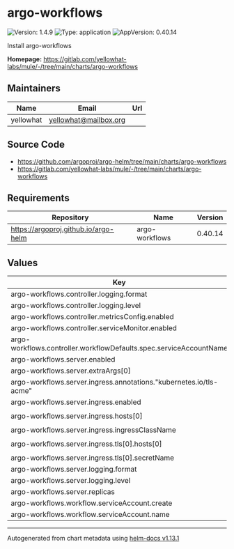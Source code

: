 # argo-workflows

<!-- markdownlint-capture -->
<!-- markdownlint-disable MD013 MD034 -->

![Version: 1.4.9](https://img.shields.io/badge/Version-1.4.9-informational?style=flat-square) ![Type: application](https://img.shields.io/badge/Type-application-informational?style=flat-square) ![AppVersion: 0.40.14](https://img.shields.io/badge/AppVersion-0.40.14-informational?style=flat-square)

<!-- markdownlint-enable MD013 MD034 -->
<!-- markdownlint-restore -->

Install argo-workflows

**Homepage:** <https://gitlab.com/yellowhat-labs/mule/-/tree/main/charts/argo-workflows>

## Maintainers

| Name      | Email                   | Url |
|-----------|-------------------------|-----|
| yellowhat | <yellowhat@mailbox.org> |     |

## Source Code

* <https://github.com/argoproj/argo-helm/tree/main/charts/argo-workflows>
* <https://gitlab.com/yellowhat-labs/mule/-/tree/main/charts/argo-workflows>

<!-- markdownlint-capture -->
<!-- markdownlint-disable MD013 MD034 -->

## Requirements

| Repository                           | Name           | Version |
|--------------------------------------|----------------|---------|
| https://argoproj.github.io/argo-helm | argo-workflows | 0.40.14 |

## Values

| Key                                                                | Type   | Default                       | Description |
|--------------------------------------------------------------------|--------|-------------------------------|-------------|
| argo-workflows.controller.logging.format                           | string | `"text"`                      |             |
| argo-workflows.controller.logging.level                            | string | `"warn"`                      |             |
| argo-workflows.controller.metricsConfig.enabled                    | bool   | `true`                        |             |
| argo-workflows.controller.serviceMonitor.enabled                   | bool   | `true`                        |             |
| argo-workflows.controller.workflowDefaults.spec.serviceAccountName | string | `"argo-workflow"`             |             |
| argo-workflows.server.enabled                                      | bool   | `true`                        |             |
| argo-workflows.server.extraArgs[0]                                 | string | `"--auth-mode=server"`        |             |
| argo-workflows.server.ingress.annotations."kubernetes.io/tls-acme" | string | `"true"`                      |             |
| argo-workflows.server.ingress.enabled                              | bool   | `true`                        |             |
| argo-workflows.server.ingress.hosts[0]                             | string | `"argo-workflows.mukka.haus"` |             |
| argo-workflows.server.ingress.ingressClassName                     | string | `"cilium"`                    |             |
| argo-workflows.server.ingress.tls[0].hosts[0]                      | string | `"argo-workflows.mukka.haus"` |             |
| argo-workflows.server.ingress.tls[0].secretName                    | string | `"argo-workflows-tls"`        |             |
| argo-workflows.server.logging.format                               | string | `"text"`                      |             |
| argo-workflows.server.logging.level                                | string | `"warn"`                      |             |
| argo-workflows.server.replicas                                     | int    | `1`                           |             |
| argo-workflows.workflow.serviceAccount.create                      | bool   | `true`                        |             |
| argo-workflows.workflow.serviceAccount.name                        | string | `"argo-workflow"`             |             |

<!-- markdownlint-enable MD013 MD034 -->
<!-- markdownlint-restore -->

----------------------------------------------
Autogenerated from chart metadata using [helm-docs v1.13.1](https://github.com/norwoodj/helm-docs/releases/v1.13.1)
